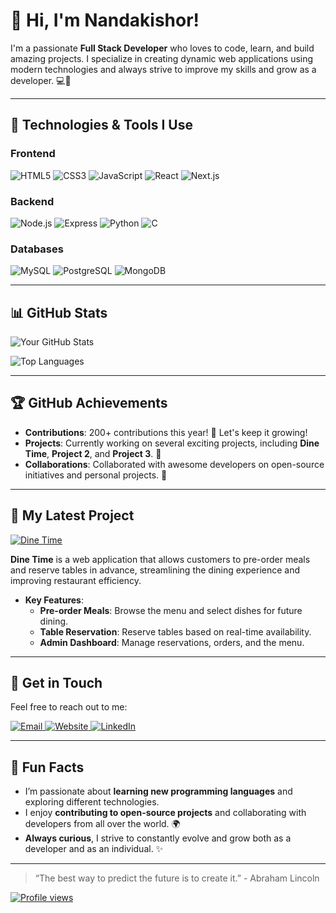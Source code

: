 # 👋 Hi, I'm Nandakishor!

I'm a passionate **Full Stack Developer** who loves to code, learn, and build amazing projects. I specialize in creating dynamic web applications using modern technologies and always strive to improve my skills and grow as a developer. 💻🚀

---

## 🔧 Technologies & Tools I Use

### Frontend
![HTML5](https://img.shields.io/badge/-HTML5-FF6A00?style=flat&logo=html5&logoColor=white)
![CSS3](https://img.shields.io/badge/-CSS3-1572B6?style=flat&logo=css3&logoColor=white)
![JavaScript](https://img.shields.io/badge/-JavaScript-F7DF1E?style=flat&logo=javascript&logoColor=black)
![React](https://img.shields.io/badge/-React-61DAFB?style=flat&logo=react&logoColor=black)
![Next.js](https://img.shields.io/badge/-Next.js-000000?style=flat&logo=next.js&logoColor=white)

### Backend
![Node.js](https://img.shields.io/badge/-Node.js-339933?style=flat&logo=node.js&logoColor=white)
![Express](https://img.shields.io/badge/-Express-000000?style=flat&logo=express&logoColor=white)
![Python](https://img.shields.io/badge/-Python-3776AB?style=flat&logo=python&logoColor=white)
![C](https://img.shields.io/badge/-C-A8B9CC?style=flat&logo=c&logoColor=black)

### Databases
![MySQL](https://img.shields.io/badge/-MySQL-4479A1?style=flat&logo=mysql&logoColor=white)
![PostgreSQL](https://img.shields.io/badge/-PostgreSQL-336791?style=flat&logo=postgresql&logoColor=white)
![MongoDB](https://img.shields.io/badge/-MongoDB-47A248?style=flat&logo=mongodb&logoColor=white)

---

## 📊 GitHub Stats

![Your GitHub Stats](https://github-readme-stats.vercel.app/api?username=SilentCodeSage&show_icons=true&hide_title=true&count_private=true&hide=prs&theme=radical)

![Top Languages](https://github-readme-stats.vercel.app/api/top-langs/?username=SilentCodeSage&layout=compact&theme=radical)

---

## 🏆 GitHub Achievements

- **Contributions**: 200+ contributions this year! 🎉 Let's keep it growing!
- **Projects**: Currently working on several exciting projects, including **Dine Time**, **Project 2**, and **Project 3**. 🚀
- **Collaborations**: Collaborated with awesome developers on open-source initiatives and personal projects. 🤝

---

## 🚀 My Latest Project

[![Dine Time](https://img.shields.io/badge/Project-Dine%20Time-green?style=for-the-badge)](https://github.com/yourusername/dine-time)

**Dine Time** is a web application that allows customers to pre-order meals and reserve tables in advance, streamlining the dining experience and improving restaurant efficiency.

- **Key Features**:
  - **Pre-order Meals**: Browse the menu and select dishes for future dining.
  - **Table Reservation**: Reserve tables based on real-time availability.
  - **Admin Dashboard**: Manage reservations, orders, and the menu.

---

## 📧 Get in Touch

Feel free to reach out to me:

<div>
  <!-- Email Icon -->
  <a href="mailto:nandunandakishor345@gmail.com" target="_blank">
    <img src="https://img.shields.io/badge/-Email-%23D44638?style=for-the-badge&logo=gmail&logoColor=white" alt="Email"/>
  </a>

  <!-- Website Icon -->
  <a href="https://silentcodesage.github.io/PersonalWebsite/" target="_blank">
    <img src="https://img.shields.io/badge/-Website-%230A74D8?style=for-the-badge&logo=google-chrome&logoColor=white" alt="Website"/>
  </a>

  <!-- LinkedIn Icon -->
  <a href="https://www.linkedin.com/in/nandakishor-a-s-3b765a23a/" target="_blank">
    <img src="https://img.shields.io/badge/-LinkedIn-%230A66C2?style=for-the-badge&logo=linkedin&logoColor=white" alt="LinkedIn"/>
  </a>
</div>

---

## 🎉 Fun Facts

- I’m passionate about **learning new programming languages** and exploring different technologies.
- I enjoy **contributing to open-source projects** and collaborating with developers from all over the world. 🌍
- **Always curious**, I strive to constantly evolve and grow both as a developer and as an individual. ✨

---

> “The best way to predict the future is to create it.” - Abraham Lincoln

[![Profile views](https://komarev.com/ghpvc/?username=SilentCodeSage)](https://github.com/SilentCodeSage)
